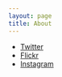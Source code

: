 ```yaml
---
layout: page
title: About
---
```


* [Twitter](https://twitter.com/barque)
* [Flickr](http://www.flickr.com/photos/41695401@N00/)
* [Instagram](http://instagram.com/barque)

